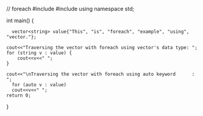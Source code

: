 // foreach
#include <iostream>
#include <vector>
using namespace std;
 
int main() {
 
      vector<string> value{"This", "is", "foreach", "example", "using", "vector."};
     
    cout<<"Traversing the vector with foreach using vector's data type: ";
    for (string v : value) {
        cout<<v<<" ";
    }
 
    cout<<"\nTraversing the vector with foreach using auto keyword      : ";
      for (auto v : value)
      cout<<v<<" ";
    return 0;
}
